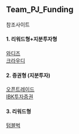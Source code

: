 ## Team_PJ_Funding

참조사이트<br>
#### 1. 리워드형+지분투자형
[와디즈](https://www.wadiz.kr/web/main)<br>
[크라우디](https://www.ycrowdy.com/)<br>
#### 2. 증권형 (지분투자)
[오픈트레이드](https://otrade.co/)<br>
[IBK투자증권](https://crowd.ibks.com/)<br>
#### 3. 리워드형
[텀블벅](https://tumblbug.com/)<br>
